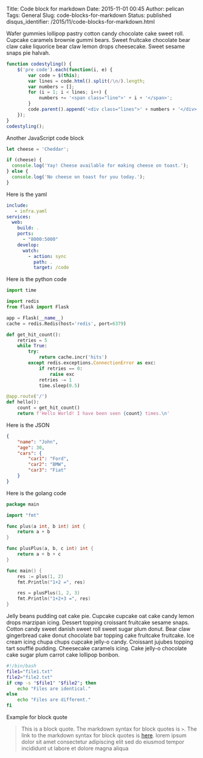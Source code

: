 Title: Code block for markdown
Date: 2015-11-01 00:45
Author: pelican
Tags: General
Slug: code-blocks-for-markdown
Status: published
disqus_identifier: /2015/11/code-blocks-for-markdown.html


Wafer gummies lollipop pastry cotton candy chocolate cake sweet roll.
Cupcake caramels brownie gummi bears. Sweet fruitcake chocolate bear
claw cake liquorice bear claw lemon drops cheesecake. Sweet sesame snaps
pie halvah.


```js
function codestyling() {
    $('pre code').each(function(i, e) {
        var code = $(this);
        var lines = code.html().split(/\n/).length;
        var numbers = [];
        for (i = 1; i < lines; i++) {
            numbers += '<span class="line">' + i + '</span>';
        }
        code.parent().append('<div class="lines">' + numbers + '</div>');
    });
}
codestyling();
```

Another JavaScript code block

```javascript
let cheese = 'Cheddar';

if (cheese) {
  console.log('Yay! Cheese available for making cheese on toast.');
} else {
  console.log('No cheese on toast for you today.');
}
```

Here is the yaml

```yaml
include:
   - infra.yaml
services:
  web:
    build: .
    ports:
      - "8000:5000"
    develop:
      watch:
        - action: sync
          path: .
          target: /code
```

Here is the python code

```python
import time

import redis
from flask import Flask

app = Flask(__name__)
cache = redis.Redis(host='redis', port=6379)

def get_hit_count():
    retries = 5
    while True:
        try:
            return cache.incr('hits')
        except redis.exceptions.ConnectionError as exc:
            if retries == 0:
                raise exc
            retries -= 1
            time.sleep(0.5)

@app.route('/')
def hello():
    count = get_hit_count()
    return f'Hello World! I have been seen {count} times.\n'
```

Here is the JSON

```json
{
    "name": "John",
    "age": 30,
    "cars": {
        "car1": "Ford",
        "car2": "BMW",
        "car3": "Fiat"
    }
}
```

Here is the golang code

```go
package main

import "fmt"

func plus(a int, b int) int {
    return a + b
}

func plusPlus(a, b, c int) int {
    return a + b + c
}

func main() {
    res := plus(1, 2)
    fmt.Println("1+2 =", res)

    res = plusPlus(1, 2, 3)
    fmt.Println("1+2+3 =", res)
}
```

Jelly beans pudding oat cake pie. Cupcake cupcake oat cake candy lemon drops marzipan icing. Dessert topping croissant fruitcake sesame snaps. Cotton candy sweet danish sweet roll sweet sugar plum donut. Bear claw gingerbread cake donut chocolate bar topping cake fruitcake fruitcake. Ice cream icing chupa chups cupcake jelly-o candy. Croissant jujubes topping tart soufflé pudding. Cheesecake caramels icing. Cake jelly-o chocolate cake sugar plum carrot cake lollipop bonbon.


```bash
#!/bin/bash
file1="file1.txt"
file2="file2.txt"
if cmp -s "$file1" "$file2"; then
    echo "Files are identical."
else
    echo "Files are different."
fi
```

Example for block quote

> This is a block quote. The markdown syntax for block quotes is `>`. The link to the markdown syntax for block quotes is [here](https://www.markdownguide.org/basic-syntax/#blockquotes).
> lorem ipsum dolor sit amet consectetur adipiscing elit sed do eiusmod tempor incididunt ut labore et dolore magna aliqua
